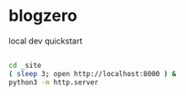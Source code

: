 # blogzero

local dev quickstart
```bash

cd _site
( sleep 3; open http://localhost:8000 ) &
python3 -m http.server

```
